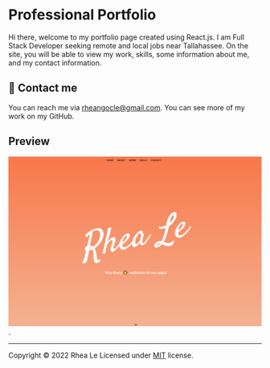 # Professional Portfolio

Hi there, welcome to my portfolio page created using React.js. I am Full Stack Developer seeking remote and local jobs near Tallahassee. On the site, you will be able to view my work, skills, some information about me, and my contact information. 

## 👋 Contact me 
You can reach me via rheangocle@gmail.com. You can see more of my work on my GitHub. 

## Preview

![Screen recording/gif of Rhea's portfolio](./my-app/public/images/Capture.PNG).

---
Copyright © 2022 Rhea Le
Licensed under [MIT](License) license.
